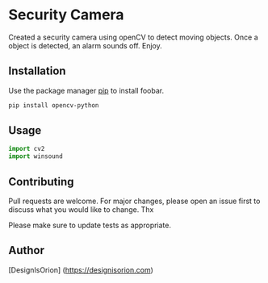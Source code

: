 # Security Camera

Created a security camera using openCV to detect moving objects. Once a object is detected, an alarm sounds off. Enjoy.

## Installation

Use the package manager [pip](https://pip.pypa.io/en/stable/) to install foobar.

```bash
pip install opencv-python
```

## Usage

```python
import cv2
import winsound
```

## Contributing
Pull requests are welcome. For major changes, please open an issue first to discuss what you would like to change. Thx

Please make sure to update tests as appropriate.

## Author
[DesignIsOrion] (https://designisorion.com)

